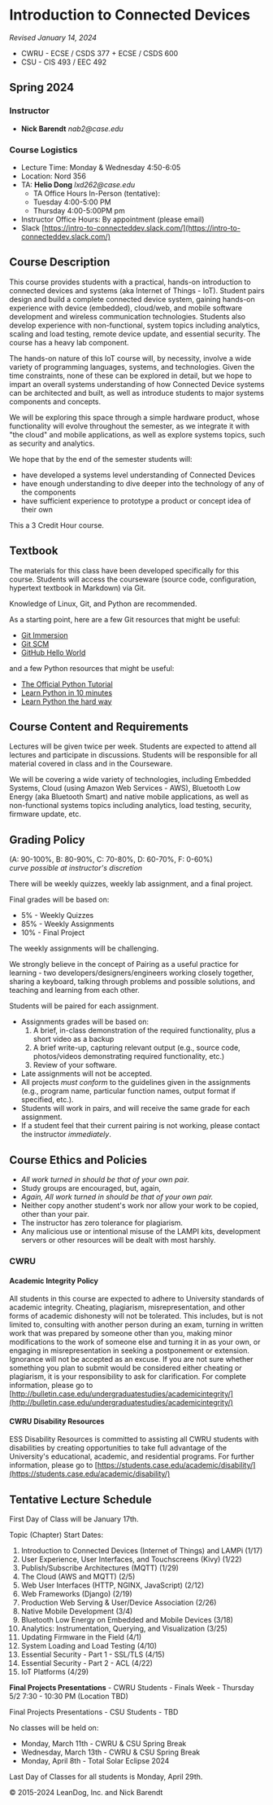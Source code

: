 # Introduction to Connected Devices

_Revised January 14, 2024_

* CWRU - ECSE / CSDS 377 + ECSE / CSDS 600
* CSU - CIS 493 / EEC 492

## Spring 2024

### Instructor

* **Nick Barendt** _nab2@case.edu_

### Course Logistics

* Lecture Time:  Monday & Wednesday 4:50-6:05
* Location: Nord 356 
* TA: **Helio Dong** _lxd262@case.edu_
  * TA Office Hours In-Person (tentative): 
  * Tuesday 4:00-5:00 PM
  * Thursday 4:00-5:00PM pm
* Instructor Office Hours:  By appointment (please email)
* Slack [https://intro-to-connecteddev.slack.com/](https://intro-to-connecteddev.slack.com/)  

## Course Description

This course provides students with a practical, hands-on introduction to connected devices and systems (aka Internet of Things - IoT).  Student pairs design and build a complete connected device system, gaining hands-on experience with device (embedded), cloud/web, and mobile software development and wireless communication technologies.  Students also develop experience with non-functional, system topics including analytics, scaling and load testing, remote device update, and essential security.  The course has a heavy lab component.

The hands-on nature of this IoT course will, by necessity, involve a wide variety of programming languages, systems, and technologies.  Given the time constraints, none of these can be explored in detail, but we hope to impart an overall systems understanding of how Connected Device systems can be architected and built, as well as introduce students to major systems components and concepts.

We will be exploring this space through a simple hardware product, whose functionality will evolve throughout the semester, as we integrate it with "the cloud" and mobile applications, as well as explore systems topics, such as security and analytics.

We hope that by the end of the semester students will:

* have developed a systems level understanding of Connected Devices
* have enough understanding to dive deeper into the technology of any of the components
* have sufficient experience to prototype a product or concept idea of their own

This a 3 Credit Hour course.

## Textbook

The materials for this class have been developed specifically for this course.  Students will access the courseware (source code, configuration, hypertext textbook in Markdown) via Git.

Knowledge of Linux, Git, and Python are recommended.

As a starting point, here are a few Git resources that might be useful:

* [Git Immersion](http://gitimmersion.com)
* [Git SCM](https://git-scm.com/)
* [GitHub Hello World](https://guides.github.com/activities/hello-world/)

and a few Python resources that might be useful:

* [The Official Python Tutorial](http://docs.python.org/tutorial/)
* [Learn Python in 10 minutes](http://www.korokithakis.net/tutorials/python/)
* [Learn Python the hard way](http://learnpythonthehardway.org/)

## Course Content and Requirements

Lectures will be given twice per week.  Students are expected to attend all lectures and participate in discussions.  Students will be responsible for all material covered in class and in the Courseware.  

We will be covering a wide variety of technologies, including Embedded Systems, Cloud (using Amazon Web Services - AWS), Bluetooth Low Energy (aka Bluetooth Smart) and native mobile applications, as well as non-functional systems topics including analytics, load testing, security, firmware update, etc.

## Grading Policy

(A: 90-100%, B: 80-90%, C: 70-80%, D: 60-70%, F: 0-60%)  
_curve possible at instructor's discretion_

There will be weekly quizzes, weekly lab assignment, and a final project.  

Final grades will be based on:

* 5% - Weekly Quizzes
* 85% - Weekly Assignments
* 10% - Final Project

The weekly assignments will be challenging.

We strongly believe in the concept of Pairing as a useful practice for learning - two developers/designers/engineers working closely together, sharing a keyboard, talking through problems and possible solutions, and teaching and learning from each other.

Students will be paired for each assignment.

* Assignments grades will be based on:
    1. A brief, in-class demonstration of the required functionality, plus a short video as a backup
    2. A brief write-up, capturing relevant output (e.g., source code, photos/videos demonstrating required functionality, etc.)
    3. Review of your software.
* Late assignments will not be accepted.
* All projects *must conform* to the guidelines given in the assignments (e.g., program name, particular function names, output format if specified, etc.).
* Students will work in pairs, and will receive the same grade for each assignment.
* If a student feel that their current pairing is not working, please contact the instructor _immediately_.

## Course Ethics and Policies

* _All work turned in should be that of your own pair._
* Study groups are encouraged, but, again,
* _Again, All work turned in should be that of your own pair._
* Neither copy another student's work nor allow your work to be copied, other than your pair.
* The instructor has zero tolerance for plagiarism.
* Any malicious use or intentional misuse of the LAMPI kits, development servers or other resources will be dealt with most harshly.

### CWRU

#### Academic Integrity Policy

All students in this course are expected to adhere to University standards of academic integrity. Cheating, plagiarism, misrepresentation, and other forms of academic dishonesty will not be tolerated. This includes, but is not limited to, consulting with another person during an exam, turning in written work that was prepared by someone other than you, making minor modifications to the work of someone else and turning it in as your own, or engaging in misrepresentation in seeking a postponement or extension. Ignorance will not be accepted as an excuse. If you are not sure whether something you plan to submit would be considered either cheating or plagiarism, it is your responsibility to ask for clarification.  For complete information, please go to [http://bulletin.case.edu/undergraduatestudies/academicintegrity/](http://bulletin.case.edu/undergraduatestudies/academicintegrity/)

#### CWRU Disability Resources

ESS Disability Resources is committed to assisting all CWRU students with disabilities by creating opportunities to take full advantage of the University's educational, academic, and residential programs.  For further information, please go to [https://students.case.edu/academic/disability/](https://students.case.edu/academic/disability/)

## Tentative Lecture Schedule

First Day of Class will be January 17th.

Topic (Chapter) Start Dates:

1. Introduction to Connected Devices (Internet of Things) and LAMPi (1/17)
1. User Experience, User Interfaces, and Touchscreens (Kivy) (1/22)
1. Publish/Subscribe Architectures (MQTT) (1/29)
1. The Cloud (AWS and MQTT) (2/5)
1. Web User Interfaces (HTTP, NGINX, JavaScript) (2/12)
1. Web Frameworks (Django) (2/19)
1. Production Web Serving & User/Device Association (2/26)
1. Native Mobile Development (3/4)
1. Bluetooth Low Energy on Embedded and Mobile Devices (3/18)
1. Analytics: Instrumentation, Querying, and Visualization (3/25)
1. Updating Firmware in the Field (4/1)
1. System Loading and Load Testing (4/10)
1. Essential Security - Part 1 - SSL/TLS (4/15)
1. Essential Security - Part 2 - ACL (4/22)
1. IoT Platforms (4/29)

**Final Projects Presentations** - CWRU Students - Finals Week - 
Thursday 5/2 7:30 - 10:30 PM (Location TBD)

Final Projects Presentations - CSU Students - TBD

No classes will be held on:

* Monday, March 11th - CWRU & CSU Spring Break
* Wednesday, March 13th - CWRU & CSU Spring Break 
* Monday, April 8th - Total Solar Eclipse 2024

Last Day of Classes for all students is Monday, April 29th.

&copy; 2015-2024 LeanDog, Inc. and Nick Barendt
